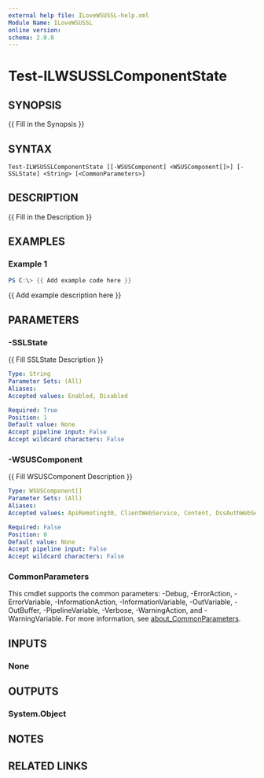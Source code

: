```yaml
---
external help file: ILoveWSUSSL-help.xml
Module Name: ILoveWSUSSL
online version:
schema: 2.0.0
---
```


# Test-ILWSUSSLComponentState

## SYNOPSIS
{{ Fill in the Synopsis }}

## SYNTAX

```
Test-ILWSUSSLComponentState [[-WSUSComponent] <WSUSComponent[]>] [-SSLState] <String> [<CommonParameters>]
```

## DESCRIPTION
{{ Fill in the Description }}

## EXAMPLES

### Example 1
```powershell
PS C:\> {{ Add example code here }}
```

{{ Add example description here }}

## PARAMETERS

### -SSLState
{{ Fill SSLState Description }}

```yaml
Type: String
Parameter Sets: (All)
Aliases:
Accepted values: Enabled, Disabled

Required: True
Position: 1
Default value: None
Accept pipeline input: False
Accept wildcard characters: False
```

### -WSUSComponent
{{ Fill WSUSComponent Description }}

```yaml
Type: WSUSComponent[]
Parameter Sets: (All)
Aliases:
Accepted values: ApiRemoting30, ClientWebService, Content, DssAuthWebService, Inventory, ReportingWebService, SelfUpdate, ServerSyncWebService, SimpleAuthWebService

Required: False
Position: 0
Default value: None
Accept pipeline input: False
Accept wildcard characters: False
```

### CommonParameters
This cmdlet supports the common parameters: -Debug, -ErrorAction, -ErrorVariable, -InformationAction, -InformationVariable, -OutVariable, -OutBuffer, -PipelineVariable, -Verbose, -WarningAction, and -WarningVariable. For more information, see [about_CommonParameters](http://go.microsoft.com/fwlink/?LinkID=113216).

## INPUTS

### None

## OUTPUTS

### System.Object
## NOTES

## RELATED LINKS
